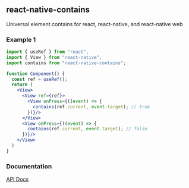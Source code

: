 ## react-native-contains

Universal element contains for react, react-native, and react-native web

### Example 1

```jsx
import { useRef } from "react",
import { View } from "react-native",
import contains from "react-native-contains";

function Component() {
  const ref = useRef();
  return (
    <View>
      <View ref={ref}>
        <View onPress={((event) => {
          contains(ref.current, event.target); // true
        })}/>
      </View>
      <View onPress={((event) => {
        contains(ref.current, event.target); // false
      })}/>
    </View>
  )
}
```

### Documentation

[API Docs](https://kmalakoff.github.io/react-native-contains/)
